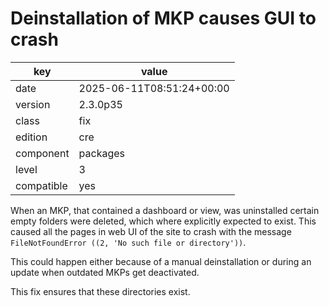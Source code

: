 [//]: # (werk v2)
# Deinstallation of MKP causes GUI to crash

key        | value
---------- | ---
date       | 2025-06-11T08:51:24+00:00
version    | 2.3.0p35
class      | fix
edition    | cre
component  | packages
level      | 3
compatible | yes

When an MKP, that contained a dashboard or view, was uninstalled certain empty folders were deleted, which where explicitly expected to exist. 
This caused all the pages in web UI of the site to crash with the message `FileNotFoundError ((2, 'No such file or directory'))`.

This could happen either because of a manual deinstallation or during an update when outdated MKPs get deactivated.

This fix ensures that these directories exist.

